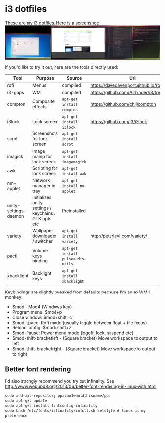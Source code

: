 # i3 dotfiles
These are my i3 dotfiles.
Here is a screenshot:
![screenshot](https://github.com/mikesimons/i3wmconfig/raw/master/screenshot.png "Screenshot")


If you'd like to try it out, here are the tools directly used:

| Tool | Purpose | Source | Url |
|------|---------|--------|-----|
|rofi|Menus|compiled|https://davedavenport.github.io/rofi/|
|i3-gaps|WM|compiled|https://github.com/Airblader/i3/tree/gaps|
|compton|Composite effects|`apt-get install compton`|https://github.com/chjj/compton|
|i3lock|Lock screen|`apt-get install i3lock`|https://github.com/i3/i3lock|
|scrot|Screenshots for lock screen|`apt-get install scrot`||
|imagick|Image manip for lock screen|`apt-get install imagemagick`||
|awk|Scripting for lock screen|`apt-get install awk`||
|nm-applet|Network manager in tray|`apt-get install nm-applet`||
|unity-settings-daemon|Initializes unity settings / keychains / GTK opts etc|Preinstalled||
|variety|Wallpaper downloader / switcher|`apt-get install variety`|http://peterlevi.com/variety/|
|pactl|Volume keys binding|`apt-get install pulseaudio-utils`||
|xbacklight|Backlight keys|`apt-get install xbacklight`||

Keybindings are slightly tweaked from defaults because I'm an ex WMII monkey:
- $mod - Mod4 (Windows key)
- Program menu: $mod+p
- Close window: $mod+shift+c
- $mod-space: Rofi mode (usually toggle between float + tile focus)
- Reload config: $mod+shift+z
- $mod-Pause: Power menu mode (logoff, lock, suspend etc)
- $mod-shift-bracketleft - (Square bracket) Move workspace to output to left
- $mod-shift-bracketright - (Square bracket) Move workspace to output to right

## Better font rendering
I'd also strongly recommend you try out infinality. See http://www.webupd8.org/2013/06/better-font-rendering-in-linux-with.html
```
sudo add-apt-repository ppa:no1wantdthisname/ppa
sudo apt-get update
sudo apt-get install fontconfig-infinality
sudo bash /etc/fonts/infinality/infctl.sh setstyle # linux is my preference
```
